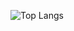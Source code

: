 ![Top Langs](https://github-readme-stats.vercel.app/api/top-langs/?username=swchoubey&langs_count=8)
